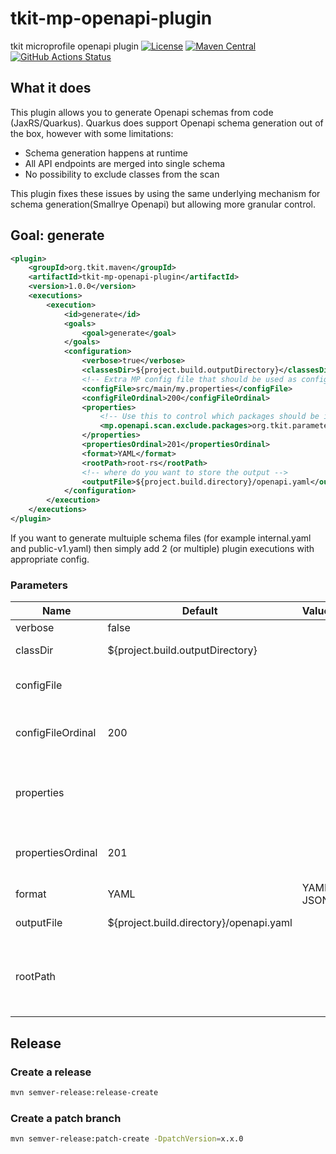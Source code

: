 # tkit-mp-openapi-plugin

tkit microprofile openapi plugin 
[![License](https://img.shields.io/badge/license-Apache--2.0-green?style=for-the-badge&logo=apache)](https://www.apache.org/licenses/LICENSE-2.0)
[![Maven Central](https://img.shields.io/maven-central/v/org.tkit.maven/tkit-mp-openapi-plugin?logo=java&style=for-the-badge)](https://maven-badges.herokuapp.com/maven-central/org.tkit.maven/tkit-mp-openapi-plugin)
[![GitHub Actions Status](<https://img.shields.io/github/workflow/status/1000kit/tkit-mp-openapi-plugin/build?logo=GitHub&style=for-the-badge>)](https://github.com/1000kit/tkit-mp-openapi-plugin/actions/workflows/build.yml)

## What it does

This plugin allows you to generate Openapi schemas from code (JaxRS/Quarkus). Quarkus does support Openapi schema generation out of the box, however with some limitations:  
* Schema generation happens at runtime 
* All API endpoints are merged into single schema 
* No possibility to exclude classes from the scan

This plugin fixes these issues by using the same underlying mechanism for schema generation(Smallrye Openapi) but allowing more granular control.

## Goal: generate

```xml
<plugin>
    <groupId>org.tkit.maven</groupId>
    <artifactId>tkit-mp-openapi-plugin</artifactId>
    <version>1.0.0</version>
    <executions>
        <execution>
            <id>generate</id>
            <goals>
                <goal>generate</goal>
            </goals>
            <configuration>
                <verbose>true</verbose>
                <classesDir>${project.build.outputDirectory}</classesDir>
                <!-- Extra MP config file that should be used as config source during the generator run -->
                <configFile>src/main/my.properties</configFile>
                <configFileOrdinal>200</configFileOrdinal>
                <properties>
                    <!-- Use this to control which packages should be included in scan -->
                    <mp.openapi.scan.exclude.packages>org.tkit.parameters.rs.external.v2</mp.openapi.scan.exclude.packages>
                </properties>
                <propertiesOrdinal>201</propertiesOrdinal>
                <format>YAML</format>
                <rootPath>root-rs</rootPath>
                <!-- where do you want to store the output -->
                <outputFile>${project.build.directory}/openapi.yaml</outputFile>
            </configuration>
        </execution>
    </executions>
</plugin>
```

If you want to generate multuiple schema files (for example internal.yaml and public-v1.yaml) then simply add 2 (or multiple) plugin executions with appropriate config.

### Parameters

|  Name | Default  | Values | Description  |
|---|---|---|---|
| verbose  | false | | The verbose flag  |
| classDir | ${project.build.outputDirectory} | | Directory of the classes |
| configFile | | | The micro-profile configuration property file |
| configFileOrdinal | 200 | | The micro-profile configuration property file ordinal number |
| properties | | | The micro-profile configuration properties in the plugin configuration |
| propertiesOrdinal | 201 | | The micro-profile configuration properties ordinal number |
| format | YAML | YAML, JSON | The output format |
| outputFile | ${project.build.directory}/openapi.yaml | | The output openAPI file |
| rootPath | | | When quarkus.http.root-path is set, it is useful to have rootPath also in output file  |

## Release

### Create a release

```bash
mvn semver-release:release-create
```

### Create a patch branch
```bash
mvn semver-release:patch-create -DpatchVersion=x.x.0
```
